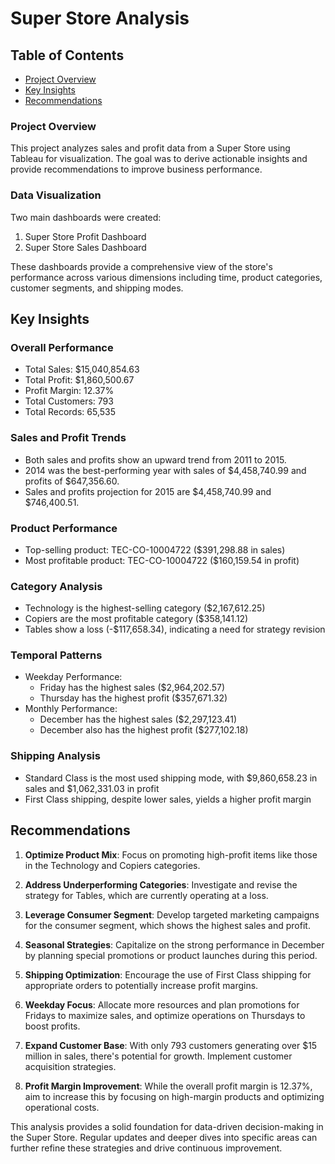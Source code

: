 # Super Store Analysis

## Table of Contents
- [Project Overview](#project-overview)
- [Key Insights](#key-insights)
- [Recommendations](#recommendations)

### Project Overview
This project analyzes sales and profit data from a Super Store using Tableau for visualization. The goal was to derive actionable insights and provide recommendations to improve business performance.

### Data Visualization
Two main dashboards were created:
1. Super Store Profit Dashboard
2. Super Store Sales Dashboard

These dashboards provide a comprehensive view of the store's performance across various dimensions including time, product categories, customer segments, and shipping modes.

## Key Insights
### Overall Performance
- Total Sales: $15,040,854.63
- Total Profit: $1,860,500.67
- Profit Margin: 12.37%
- Total Customers: 793
- Total Records: 65,535

### Sales and Profit Trends
- Both sales and profits show an upward trend from 2011 to 2015.
- 2014 was the best-performing year with sales of $4,458,740.99 and profits of $647,356.60.
- Sales and profits projection for 2015 are $4,458,740.99 and $746,400.51.

### Product Performance
- Top-selling product: TEC-CO-10004722 ($391,298.88 in sales)
- Most profitable product: TEC-CO-10004722 ($160,159.54 in profit)

### Category Analysis
- Technology is the highest-selling category ($2,167,612.25)
- Copiers are the most profitable category ($358,141.12)
- Tables show a loss (-$117,658.34), indicating a need for strategy revision

### Temporal Patterns
- Weekday Performance:
  - Friday has the highest sales ($2,964,202.57)
  - Thursday has the highest profit ($357,671.32)
- Monthly Performance:
  - December has the highest sales ($2,297,123.41)
  - December also has the highest profit ($277,102.18)

### Shipping Analysis
- Standard Class is the most used shipping mode, with $9,860,658.23 in sales and $1,062,331.03 in profit
- First Class shipping, despite lower sales, yields a higher profit margin

## Recommendations

1. **Optimize Product Mix**: Focus on promoting high-profit items like those in the Technology and Copiers categories.

2. **Address Underperforming Categories**: Investigate and revise the strategy for Tables, which are currently operating at a loss.

3. **Leverage Consumer Segment**: Develop targeted marketing campaigns for the consumer segment, which shows the highest sales and profit.

4. **Seasonal Strategies**: Capitalize on the strong performance in December by planning special promotions or product launches during this period.

5. **Shipping Optimization**: Encourage the use of First Class shipping for appropriate orders to potentially increase profit margins.

6. **Weekday Focus**: Allocate more resources and plan promotions for Fridays to maximize sales, and optimize operations on Thursdays to boost profits.

7. **Expand Customer Base**: With only 793 customers generating over $15 million in sales, there's potential for growth. Implement customer acquisition strategies.

8. **Profit Margin Improvement**: While the overall profit margin is 12.37%, aim to increase this by focusing on high-margin products and optimizing operational costs.

This analysis provides a solid foundation for data-driven decision-making in the Super Store. Regular updates and deeper dives into specific areas can further refine these strategies and drive continuous improvement.
